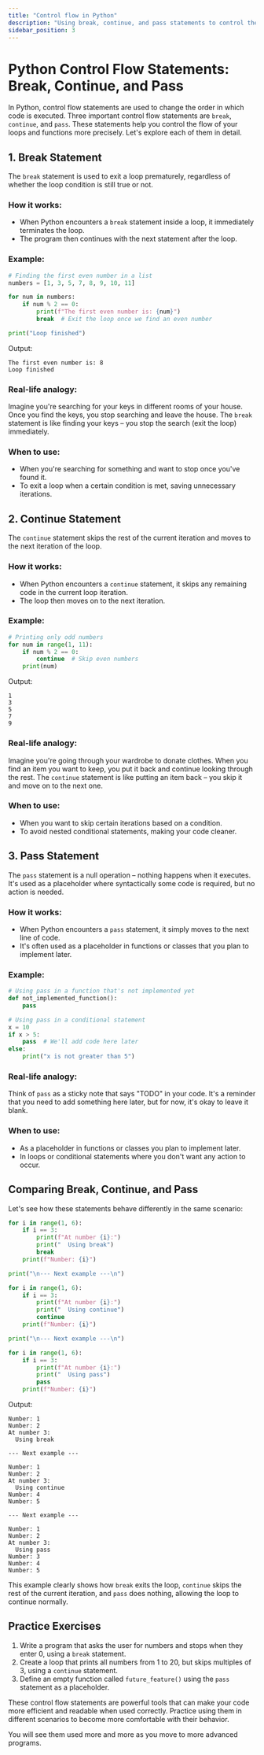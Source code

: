 ```yaml
---
title: "Control flow in Python"
description: "Using break, continue, and pass statements to control the flow of your loops and functions."
sidebar_position: 3
---
```


# Python Control Flow Statements: Break, Continue, and Pass

In Python, control flow statements are used to change the order in which code is executed. Three important control flow statements are `break`, `continue`, and `pass`. These statements help you control the flow of your loops and functions more precisely. Let's explore each of them in detail.

## 1. Break Statement

The `break` statement is used to exit a loop prematurely, regardless of whether the loop condition is still true or not.

### How it works:
- When Python encounters a `break` statement inside a loop, it immediately terminates the loop.
- The program then continues with the next statement after the loop.

### Example:

```python
# Finding the first even number in a list
numbers = [1, 3, 5, 7, 8, 9, 10, 11]

for num in numbers:
    if num % 2 == 0:
        print(f"The first even number is: {num}")
        break  # Exit the loop once we find an even number

print("Loop finished")
```

Output:
```
The first even number is: 8
Loop finished
```

### Real-life analogy:
Imagine you're searching for your keys in different rooms of your house. Once you find the keys, you stop searching and leave the house. The `break` statement is like finding your keys – you stop the search (exit the loop) immediately.

### When to use:
- When you're searching for something and want to stop once you've found it.
- To exit a loop when a certain condition is met, saving unnecessary iterations.

## 2. Continue Statement

The `continue` statement skips the rest of the current iteration and moves to the next iteration of the loop.

### How it works:
- When Python encounters a `continue` statement, it skips any remaining code in the current loop iteration.
- The loop then moves on to the next iteration.

### Example:

```python
# Printing only odd numbers
for num in range(1, 11):
    if num % 2 == 0:
        continue  # Skip even numbers
    print(num)
```

Output:
```
1
3
5
7
9
```

### Real-life analogy:
Imagine you're going through your wardrobe to donate clothes. When you find an item you want to keep, you put it back and continue looking through the rest. The `continue` statement is like putting an item back – you skip it and move on to the next one.

### When to use:
- When you want to skip certain iterations based on a condition.
- To avoid nested conditional statements, making your code cleaner.

## 3. Pass Statement

The `pass` statement is a null operation – nothing happens when it executes. It's used as a placeholder where syntactically some code is required, but no action is needed.

### How it works:
- When Python encounters a `pass` statement, it simply moves to the next line of code.
- It's often used as a placeholder in functions or classes that you plan to implement later.

### Example:

```python
# Using pass in a function that's not implemented yet
def not_implemented_function():
    pass

# Using pass in a conditional statement
x = 10
if x > 5:
    pass  # We'll add code here later
else:
    print("x is not greater than 5")
```

### Real-life analogy:
Think of `pass` as a sticky note that says "TODO" in your code. It's a reminder that you need to add something here later, but for now, it's okay to leave it blank.

### When to use:
- As a placeholder in functions or classes you plan to implement later.
- In loops or conditional statements where you don't want any action to occur.

## Comparing Break, Continue, and Pass

Let's see how these statements behave differently in the same scenario:

```python
for i in range(1, 6):
    if i == 3:
        print(f"At number {i}:")
        print("  Using break")
        break
    print(f"Number: {i}")

print("\n--- Next example ---\n")

for i in range(1, 6):
    if i == 3:
        print(f"At number {i}:")
        print("  Using continue")
        continue
    print(f"Number: {i}")

print("\n--- Next example ---\n")

for i in range(1, 6):
    if i == 3:
        print(f"At number {i}:")
        print("  Using pass")
        pass
    print(f"Number: {i}")
```

Output:
```
Number: 1
Number: 2
At number 3:
  Using break

--- Next example ---

Number: 1
Number: 2
At number 3:
  Using continue
Number: 4
Number: 5

--- Next example ---

Number: 1
Number: 2
At number 3:
  Using pass
Number: 3
Number: 4
Number: 5
```

This example clearly shows how `break` exits the loop, `continue` skips the rest of the current iteration, and `pass` does nothing, allowing the loop to continue normally.

## Practice Exercises

1. Write a program that asks the user for numbers and stops when they enter 0, using a `break` statement.
2. Create a loop that prints all numbers from 1 to 20, but skips multiples of 3, using a `continue` statement.
3. Define an empty function called `future_feature()` using the `pass` statement as a placeholder.

These control flow statements are powerful tools that can make your code more efficient and readable when used correctly. Practice using them in different scenarios to become more comfortable with their behavior. 

You will see them used more and more as you move to more advanced programs.